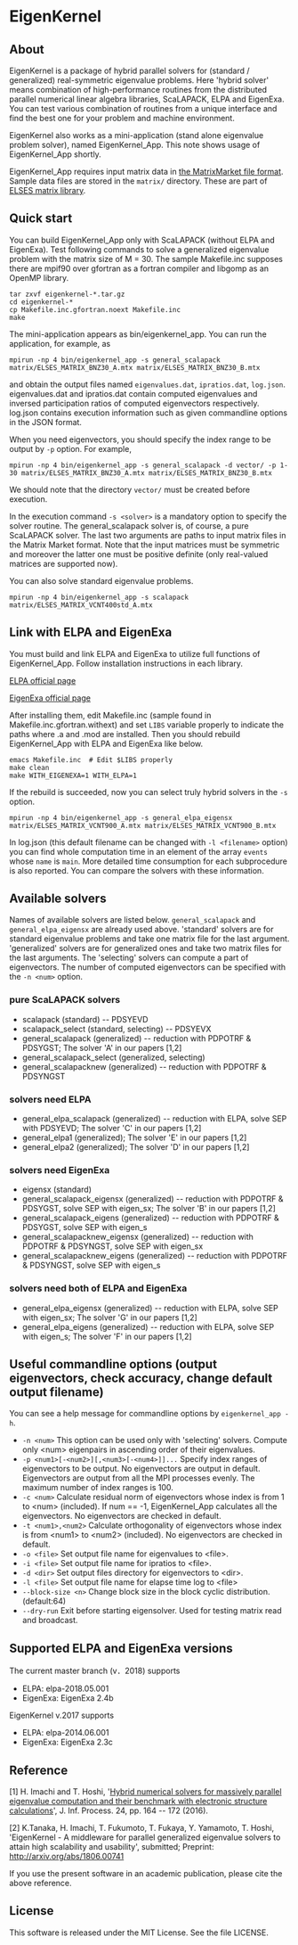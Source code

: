 # EigenKernel

## About
EigenKernel is a package of hybrid parallel solvers for (standard / generalized) real-symmetric eigenvalue problems.
Here 'hybrid solver' means combination of high-performance routines from the distributed parallel numerical linear algebra libraries, ScaLAPACK, ELPA and EigenExa. You can test various combination of routines from a unique interface and find the best one for your problem and machine environment.

EigenKernel also works as a mini-application (stand alone eigenvalue problem solver), named EigenKernel_App. This note shows usage of EigenKernel_App shortly.

EigenKernel_App requires input matrix data in [the MatrixMarket file format](http://math.nist.gov/MatrixMarket/). Sample data files are stored in the `matrix/` directory. These are part of [ELSES matrix library](http://www.elses.jp/matrix/).

## Quick start
You can build EigenKernel_App only with ScaLAPACK (without ELPA and EigenExa).
Test following commands to solve a generalized eigenvalue problem with the matrix size of M = 30. The sample Makefile.inc supposes there are mpif90 over gfortran as a fortran compiler and libgomp as an OpenMP library.

    tar zxvf eigenkernel-*.tar.gz
    cd eigenkernel-*
    cp Makefile.inc.gfortran.noext Makefile.inc
    make

The mini-application appears as bin/eigenkernel_app. You can run the application, for example, as

    mpirun -np 4 bin/eigenkernel_app -s general_scalapack matrix/ELSES_MATRIX_BNZ30_A.mtx matrix/ELSES_MATRIX_BNZ30_B.mtx

and obtain the output files named `eigenvalues.dat`, `ipratios.dat`, `log.json`. eigenvalues.dat and ipratios.dat contain computed eigenvalues and inversed participation ratios of computed eigenvectors respectively. log.json contains execution information such as given commandline options in the JSON format.

When you need eigenvectors,
you should specify the index range to be output by `-p` option. For example,

    mpirun -np 4 bin/eigenkernel_app -s general_scalapack -d vector/ -p 1-30 matrix/ELSES_MATRIX_BNZ30_A.mtx matrix/ELSES_MATRIX_BNZ30_B.mtx

We should note that the directory `vector/` must be created before execution.

In the execution command `-s <solver>` is a mandatory option to specify the solver routine. The general_scalapack solver is, of course, a pure ScaLAPACK solver. The last two arguments are paths to input matrix files in the Matrix Market format. Note that the input matrices must be symmetric and moreover the latter one must be positive definite (only real-valued matrices are supported now).

You can also solve standard eigenvalue problems.

    mpirun -np 4 bin/eigenkernel_app -s scalapack matrix/ELSES_MATRIX_VCNT400std_A.mtx


## Link with ELPA and EigenExa
You must build and link ELPA and EigenExa to utilize full functions of EigenKernel_App. Follow installation instructions in each library.

[ELPA official page](http://elpa.rzg.mpg.de/)

[EigenExa official page](http://www.aics.riken.jp/labs/lpnctrt/en/projects/eigenexa/)

After installing them, edit Makefile.inc (sample found in Makefile.inc.gfortran.withext) and set `LIBS` variable properly to indicate the paths where .a and .mod are installed.
Then you should rebuild EigenKernel_App with ELPA and EigenExa like below.

    emacs Makefile.inc  # Edit $LIBS properly
    make clean
    make WITH_EIGENEXA=1 WITH_ELPA=1

If the rebuild is succeeded, now you can select truly hybrid solvers in the `-s` option.

    mpirun -np 4 bin/eigenkernel_app -s general_elpa_eigensx matrix/ELSES_MATRIX_VCNT900_A.mtx matrix/ELSES_MATRIX_VCNT900_B.mtx

In log.json (this default filename can be changed with `-l <filename>` option) you can find whole computation time in an element of the array `events` whose `name` is `main`. More detailed time consumption for each subprocedure is also reported. You can compare the solvers with these information.


## Available solvers
Names of available solvers are listed below. `general_scalapack` and `general_elpa_eigensx` are already used above. 'standard' solvers are for standard eigenvalue problems and take one matrix file for the last argument. 'generalized' solvers are for generalized ones and take two matrix files for the last arguments. The 'selecting' solvers can compute a part of eigenvectors. The number of computed eigenvectors can be specified with the `-n <num>` option.

### pure ScaLAPACK solvers
- scalapack (standard)  -- PDSYEVD
- scalapack_select (standard, selecting) -- PDSYEVX
- general_scalapack (generalized) -- reduction with PDPOTRF & PDSYGST; The solver 'A' in our papers [1,2]
- general_scalapack_select (generalized, selecting)
- general_scalapacknew (generalized) -- reduction with PDPOTRF & PDSYNGST

### solvers need ELPA
- general_elpa_scalapack (generalized) -- reduction with ELPA, solve SEP with PDSYEVD; The solver 'C' in our papers [1,2]
- general_elpa1 (generalized); The solver 'E' in our papers [1,2]
- general_elpa2 (generalized); The solver 'D' in our papers [1,2]

### solvers need EigenExa
- eigensx (standard)
- general_scalapack_eigensx (generalized) -- reduction with PDPOTRF & PDSYGST, solve SEP with eigen_sx; The solver 'B' in our papers [1,2]
- general_scalapack_eigens (generalized) -- reduction with PDPOTRF & PDSYGST, solve SEP with eigen_s
- general_scalapacknew_eigensx (generalized) -- reduction with PDPOTRF & PDSYNGST, solve SEP with eigen_sx
- general_scalapacknew_eigens (generalized) -- reduction with PDPOTRF & PDSYNGST, solve SEP with eigen_s

### solvers need both of ELPA and EigenExa
- general_elpa_eigensx (generalized) -- reduction with ELPA, solve SEP with eigen_sx; The solver 'G' in our papers [1,2]
- general_elpa_eigens (generalized) -- reduction with ELPA, solve SEP with eigen_s; The solver 'F' in our papers [1,2]


## Useful commandline options (output eigenvectors, check accuracy, change default output filename)
You can see a help message for commandline options by `eigenkernel_app -h`.

- `-n <num>`  This option can be used only with 'selecting' solvers. Compute only &lt;num&gt; eigenpairs in ascending order of their eigenvalues.
- `-p <num1>[-<num2>][,<num3>[-<num4>]]...`  Specify index ranges of eigenvectors to be output. No eigenvectors are output in default. Eigenvectors are output from all the MPI processes evenly. The maximum number of index ranges is 100.
- `-c <num>`  Calculate residual norm of eigenvectors whose index is from 1 to &lt;num&gt; (included). If num == -1, EigenKernel_App calculates all the eigenvectors. No eigenvectors are checked in default.
- `-t <num1>,<num2>`  Calculate orthogonality of eigenvectors whose index is from &lt;num1&gt; to &lt;num2&gt; (included). No eigenvectors are checked in default.
- `-o <file>`  Set output file name for eigenvalues to &lt;file&gt;.
- `-i <file>`  Set output file name for ipratios to &lt;file&gt;.
- `-d <dir>`  Set output files directory for eigenvectors to &lt;dir&gt;.
- `-l <file>`  Set output file name for elapse time log to &lt;file&gt;
- `--block-size <n>`  Change block size in the block cyclic distribution. (default:64)
- `--dry-run`  Exit before starting eigensolver. Used for testing matrix read and broadcast.


## Supported ELPA and EigenExa versions
The current master branch (v．2018) supports
- ELPA: elpa-2018.05.001
- EigenExa: EigenExa 2.4b

EigenKernel v.2017 supports
- ELPA: elpa-2014.06.001
- EigenExa: EigenExa 2.3c



## Reference
[1] H. Imachi and T. Hoshi, '[Hybrid numerical solvers for massively parallel eigenvalue computation and their benchmark with electronic structure calculations](https://www.jstage.jst.go.jp/article/ipsjjip/24/1/24_164/_article)', J. Inf. Process. 24, pp. 164 -- 172 (2016).

[2] K.Tanaka, H. Imachi, T. Fukumoto, T. Fukaya, Y. Yamamoto, T. Hoshi, 'EigenKernel - A middleware for parallel generalized eigenvalue solvers to attain high scalability and usability', submitted; Preprint: http://arxiv.org/abs/1806.00741

If you use the present software in an academic publication, please cite the above reference.


## License
This software is released under the MIT License. See the file LICENSE.
